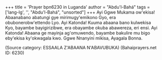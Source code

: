 +++
title = 'Prayer bpn6230 in Luganda'
author = "Abdu'l-Bahá"
tags = ['lang-lg', '', "Abdu'l-Bahá", "unsorted"]
+++
Ayi Ggwe Mukama ow'ekisa!  Abaanabano abatungi gye mirimugy'emikono Gyo, era obubonerobw'ettendo Lyo. Ayi Katonda!  Kuuma abaana bano kulwekisa Kyo, bayambe bayigirizibwe, era obayambe okuba abawereza, eri ensi.  Ayi Katonda!  Abaana ge mayinja ag'omuwendo, bayambe bakulire mu bigo eby'ekisa ky'okwagala kwo.  Ggwe Nnanyini mikisa, Ayagala Bonna.

(Source category: ESSAALA Z'ABAANA N'ABAVUBUKA)
(Bahaiprayers.net ID: 6230)
